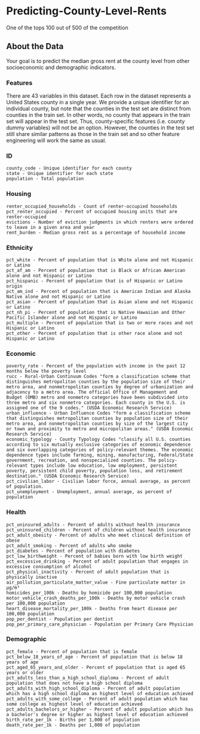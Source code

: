 # Predicting-County-Level-Rents
One of the tops 100 out of 500 of the competition

## About the Data

Your goal is to predict the median gross rent at the county level from other socioeconomic and demographic indicators.

### Features

There are 43 variables in this dataset. Each row in the dataset represents a United States county in a single year. We provide a unique identifier for an individual county, but note that the counties in the test set are distinct from counties in the train set. In other words, no county that appears in the train set will appear in the test set. Thus, county-specific features (i.e. county dummy variables) will not be an option. However, the counties in the test set still share similar patterns as those in the train set and so other feature engineering will work the same as usual.

### ID

    county_code - Unique identifier for each county
    state - Unique identifier for each state
    population - Total population

### Housing

    renter_occupied_households - Count of renter-occupied households
    pct_renter_occupied - Percent of occupied housing units that are renter-occupied
    evictions - Number of eviction judgments in which renters were ordered to leave in a given area and year
    rent_burden - Median gross rent as a percentage of household income

### Ethnicity

    pct_white - Percent of population that is White alone and not Hispanic or Latino
    pct_af_am - Percent of population that is Black or African American alone and not Hispanic or Latino
    pct_hispanic - Percent of population that is of Hispanic or Latino origin
    pct_am_ind - Percent of population that is American Indian and Alaska Native alone and not Hispanic or Latino
    pct_asian - Percent of population that is Asian alone and not Hispanic or Latino
    pct_nh_pi - Percent of population that is Native Hawaiian and Other Pacific Islander alone and not Hispanic or Latino
    pct_multiple - Percent of population that is two or more races and not Hispanic or Latino
    pct_other - Percent of population that is other race alone and not Hispanic or Latino

### Economic

    poverty_rate - Percent of the population with income in the past 12 months below the poverty level
    rucc - Rural-Urban Continuum Codes "form a classification scheme that distinguishes metropolitan counties by the population size of their metro area, and nonmetropolitan counties by degree of urbanization and adjacency to a metro area. The official Office of Management and Budget (OMB) metro and nonmetro categories have been subdivided into three metro and six nonmetro categories. Each county in the U.S. is assigned one of the 9 codes." (USDA Economic Research Service)
    urban_influence - Urban Influence Codes "form a classification scheme that distinguishes metropolitan counties by population size of their metro area, and nonmetropolitan counties by size of the largest city or town and proximity to metro and micropolitan areas." (USDA Economic Research Service)
    economic_typology - County Typology Codes "classify all U.S. counties according to six mutually exclusive categories of economic dependence and six overlapping categories of policy-relevant themes. The economic dependence types include farming, mining, manufacturing, Federal/State government, recreation, and nonspecialized counties. The policy-relevant types include low education, low employment, persistent poverty, persistent child poverty, population loss, and retirement destination." (USDA Economic Research Service)
    pct_civilian_labor - Civilian labor force, annual average, as percent of population.
    pct_unemployment - Unemployment, annual average, as percent of population

### Health

    pct_uninsured_adults - Percent of adults without health insurance
    pct_uninsured_children - Percent of children without health insurance
    pct_adult_obesity - Percent of adults who meet clinical definition of obese
    pct_adult_smoking - Percent of adults who smoke
    pct_diabetes - Percent of population with diabetes
    pct_low_birthweight - Percent of babies born with low birth weight
    pct_excessive_drinking - Percent of adult population that engages in excessive consumption of alcohol
    pct_physical_inactivity - Percent of adult population that is physically inactive
    air_pollution_particulate_matter_value - Fine particulate matter in µg/m³
    homicides_per_100k - Deaths by homicide per 100,000 population
    motor_vehicle_crash_deaths_per_100k - Deaths by motor vehicle crash per 100,000 population
    heart_disease_mortality_per_100k - Deaths from heart disease per 100,000 population
    pop_per_dentist - Population per dentist
    pop_per_primary_care_physician - Population per Primary Care Physician

### Demographic

    pct_female - Percent of population that is female
    pct_below_18_years_of_age - Percent of population that is below 18 years of age
    pct_aged_65_years_and_older - Percent of population that is aged 65 years or older
    pct_adults_less_than_a_high_school_diploma - Percent of adult population that does not have a high school diploma
    pct_adults_with_high_school_diploma - Percent of adult population which has a high school diploma as highest level of education achieved
    pct_adults_with_some_college - Percent of adult population which has some college as highest level of education achieved
    pct_adults_bachelors_or_higher - Percent of adult population which has a bachelor's degree or higher as highest level of education achieved
    birth_rate_per_1k - Births per 1,000 of population
    death_rate_per_1k - Deaths per 1,000 of population
